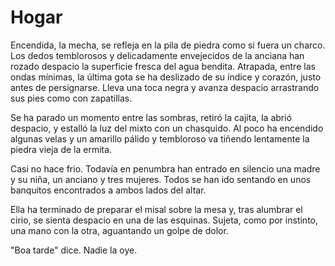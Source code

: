 # Hogar

Encendida, la mecha, se refleja en la pila de piedra como si fuera un charco. Los dedos temblorosos y delicadamente envejecidos de la anciana han rozado despacio la superficie fresca del agua bendita. Atrapada, entre las ondas mínimas, la última gota se ha deslizado de su índice y corazón, justo antes de persignarse. Lleva una toca negra y avanza despacio arrastrando sus pies como con zapatillas. 

Se ha parado un momento entre las sombras, retiró la cajita, la abrió despacio, y estalló la luz del mixto con un chasquido. Al poco ha encendido algunas velas y un amarillo pálido y tembloroso va tiñendo lentamente la piedra vieja de la ermita. 

Casi no hace frio. Todavía en penumbra han entrado en silencio una madre y su niña, un anciano y tres mujeres. Todos se han ido sentando en unos banquitos encontrados a ambos lados del altar. 

Ella ha terminado de preparar el misal sobre la mesa y, tras alumbrar el cirio, se sienta despacio en una de las esquinas. Sujeta, como por instinto, una mano con la otra, aguantando un golpe de dolor. 

"Boa tarde" dice. Nadie la oye. 
